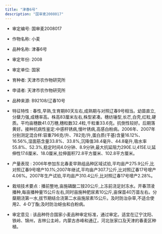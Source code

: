 ```yaml
---
title: "津春6号"
description: "国审麦2008017"
---
```

* 审定编号:  国审麦2008017

*  作物名称:  小麦

*  品种名称:  津春6号

*  审定年份:  2008

*  审定单位:  国家

* 育种者:  天津市农作物研究所

*  申请者:  天津市农作物研究所

*  品种来源:  B92108/辽春10号

*  特征特性 : 
春性,早熟,生育期80天左右,成熟期与对照辽春9号相当。幼苗直立,分蘖力强,成穗率高。株高83厘米左右,株型紧凑。穗纺锤型,长芒,白壳,红粒,硬质。平均亩穗数41.0万穗,穗粒数32.4粒,千粒重33.6克。抗倒性较好。后期落黄好。接种抗病性鉴定:中感秆锈病,慢叶锈病,高感白粉病。2006年、2007年分别测定混合样:容重796克/升、782克/升,蛋白质(干基)含量16.12%、16.56%,湿面筋含量33.8%、33.8%,沉降值38.4毫升、44.8毫升,吸水率55.8%、52.3%,稳定时间4.0分钟、8.9分钟,最大抗延阻力290E.U,415E.U,延伸性17.6厘米、18.0厘米,拉伸面积72.8平方厘米、102.8平方厘米。
 
*  产量表现 : 
2006年参加东北春麦早熟组品种区域试验,平均亩产275.9公斤,比对照辽春9号增产10.1%;2007年继试,平均亩产307.7公斤,比对照辽春17号增产4.06%。2007年生产试验,平均亩产310.4公斤,比对照辽春17号增产2.28%。

*  栽培技术要点 : 
播前整地,亩施磷酸二铵20公斤,上冻前浇足封冻水。开春顶凌播种,每亩播种量15公斤左右,同时亩施种肥尿素10公斤,亩保苗40万苗左右。分蘖期浇第一水,拔节期结合浇第二水亩施尿素15公斤。及时防治杂草,不适合使用2、4-D丁酯;及时防治蚜虫和白粉病。

*  审定意见 : 
该品种符合国家小麦品种审定标准，通过审定。适宜在辽宁沈阳、铁岭、锦州，吉林公主岭，内蒙古赤峰和通辽，河北张家口及天津的春麦区种植。
